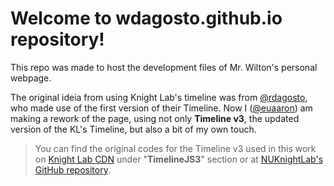 # Welcome  to wdagosto.github.io repository!

This repo was made to host the development files of Mr. Wilton's personal webpage.

The original ideia from using Knight Lab's timeline was from [@rdagosto](http://github.com/rdagosto), who made use of the first version of their Timeline.
Now I ([@euaaron](http://github.com/euaaron))  am making a rework of the page, using not only **Timeline v3**, the updated version of the KL's Timeline, but also a bit of my own touch.

> You can find the original codes for the Timeline v3 used in this work on [Knight Lab CDN](https://cdn.knightlab.com/) under "**TimelineJS3**" section or at [NUKnightLab's GitHub repository](https://github.com/NUKnightLab/TimelineJS3).
